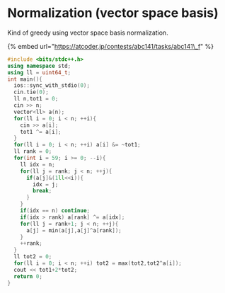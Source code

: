 # Normalization \(vector space basis\)

Kind of greedy using vector space basis normalization.

{% embed url="https://atcoder.jp/contests/abc141/tasks/abc141\_f" %}

```cpp
#include <bits/stdc++.h>
using namespace std;
using ll = uint64_t;
int main(){
  ios::sync_with_stdio(0);
  cin.tie(0);
  ll n,tot1 = 0;
  cin >> n;
  vector<ll> a(n);
  for(ll i = 0; i < n; ++i){
    cin >> a[i];
    tot1 ^= a[i];
  }
  for(ll i = 0; i < n; ++i) a[i] &= ~tot1;
  ll rank = 0;
  for(int i = 59; i >= 0; --i){
    ll idx = n;
    for(ll j = rank; j < n; ++j){
      if(a[j]&(1ll<<i)){
        idx = j;
        break;
      }
    }
    if(idx == n) continue;
    if(idx > rank) a[rank] ^= a[idx];
    for(ll j = rank+1; j < n; ++j){
      a[j] = min(a[j],a[j]^a[rank]);
    }
    ++rank;
  }
  ll tot2 = 0;
  for(ll i = 0; i < n; ++i) tot2 = max(tot2,tot2^a[i]);
  cout << tot1+2*tot2;
  return 0;
}
```

